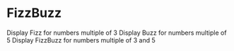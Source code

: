# FizzBuzz

Display Fizz for numbers multiple of 3
Display Buzz for numbers multiple of 5
Display FizzBuzz for numbers multiple of 3 and 5
